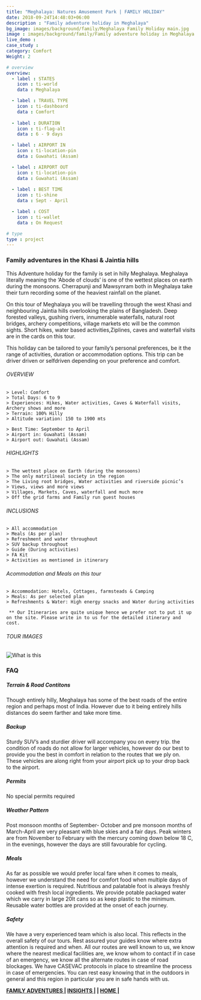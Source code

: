 ```yaml
---
title: "Meghalaya: Natures Amusement Park | FAMILY HOLIDAY"
date: 2018-09-24T14:48:03+06:00
description : "Family adventure holiday in Meghalaya"
bg_image: images/background/family/Meghalaya Family Holiday main.jpg
image : images/background/family/Family adventure holiday in Meghalaya.jpg
live_demo : 
case_study : 
category: Comfort
Weight: 2

# overview
overview:
  - label : STATES
    icon : ti-world
    data : Meghalaya

  - label : TRAVEL TYPE
    icon : ti-dashboard
    data : Comfort
    
  - label : DURATION
    icon : ti-flag-alt
    data : 6 - 9 days

  - label : AIRPORT IN
    icon : ti-location-pin
    data : Guwahati (Assam)

  - label : AIRPORT OUT
    icon : ti-location-pin
    data : Guwahati (Assam)
    
  - label : BEST TIME
    icon : ti-shine
    data : Sept - April

  - label : COST
    icon : ti-wallet
    data : On Request

# type
type : project
---
```


### Family adventures in the Khasi & Jaintia hills

This Adventure holiday for the family is set in hilly Meghalaya. Meghalaya literally meaning the ‘Abode of clouds’ is one of the wettest places on earth during the monsoons. Cherrapunji and Mawsynram both in Meghalaya take their turn recording some of the heaviest rainfall on the planet.

On this tour of Meghalaya you will be travelling through the west Khasi and neighbouring Jaintia hills overlooking the plains of Bangladesh. Deep forested valleys, gushing rivers, innumerable waterfalls, natural root bridges, archery competitions, village markets etc will be the common sights. Short hikes, water based activities,Ziplines, caves and waterfall visits are in the cards on this tour.

This  holiday can be tailored to your family’s personal preferences, be it the range of activities, duration or accommodation options. This trip can be driver driven or selfdriven depending on your preference and comfort.



###### OVERVIEW
```
> Level: Comfort
> Total Days: 6 to 9
> Experiences: Hikes, Water activities, Caves & Waterfall visits, Archery shows and more
> Terrain: 100% Hilly 
> Altitude variation: 150 to 1900 mts

> Best Time: September to April
> Airport in: Guwahati (Assam)
> Airport out: Guwahati (Assam)
```




###### HIGHLIGHTS
```
> The wettest place on Earth (during the monsoons)
> The only matrilineal society in the region
> The Living root bridges, Water activities and riverside picnic’s
> Views, views and more views
> Villages, Markets, Caves, waterfall and much more
> Off the grid farms and Family run guest houses
```

###### INCLUSIONS
```
> All accommodation
> Meals (As per plan)
> Refreshment and water throughout
> SUV backup throughout
> Guide (During activities)
> FA Kit
> Activities as mentioned in itinerary
```
###### Acommodation and Meals on this tour
```
> Accommodation: Hotels, Cottages, farmsteads & Camping
> Meals: As per selected plan
> Refreshments & Water: High energy snacks and Water during activities

```
``` ** Our Itineraries are quite unique hence we prefer not to put it up on the site. Please write in to us for the detailed itinerary and cost.```

###### TOUR IMAGES

![What is this](/images/background/family/meghalayafamilyholidaygallery.jpg)



### FAQ


##### Terrain & Road Contitons

Though entirely hilly, Meghalaya has some of the best roads of the entire region and perhaps most of India. However due to it being entirely hills distances do seem farther and take more time.

##### Backup
Sturdy SUV’s and sturdier driver will accompany you on every trip. the condition of roads do not allow for larger vehicles, however do our best to provide you the best in comfort in relation to the routes that we ply on. These vehicles are along right from your airport pick up to your drop back to the airport.

##### Permits
No special permits required

##### Weather Pattern
Post monsoon months of September- October and pre monsoon months of March-April are very pleasant with blue skies and a fair days. Peak winters are from November to February with the mercury coming down below 18 C, in the evenings, however the days are still favourable for cycling.

##### Meals
As far as possible we would prefer local fare when it comes to meals, however we understand the need for comfort food when multiple days of intense exertion is required. Nutritious and palatable foot is always freshly cooked with fresh local ingredients. We provide potable packaged water which we carry in large 20lt cans so as keep plastic to the minimum. Reusable water bottles are provided at the onset of each journey.

##### Safety 
We have a very experienced team which is also local. This reflects in the overall safety of our tours. Rest assured your guides know where extra attention is required and when. All our routes are well known to us, we know where the nearest medical facilities are, we know whom to contact if in case of an emergency, we know all the alternate routes in case of road blockages. We have CASEVAC protocols in place to streamline the process in case of emergencies. You can rest easy knowing that in the outdoors in general and this region in particular you are in safe hands with us.

**[FAMILY ADVENTURES   ](https://www.northbynortheast.in/family/)       |  [INSIGHTS |](https://www.northbynortheast.in/insights/) |  [HOME |](https://www.northbynortheast.in/)**